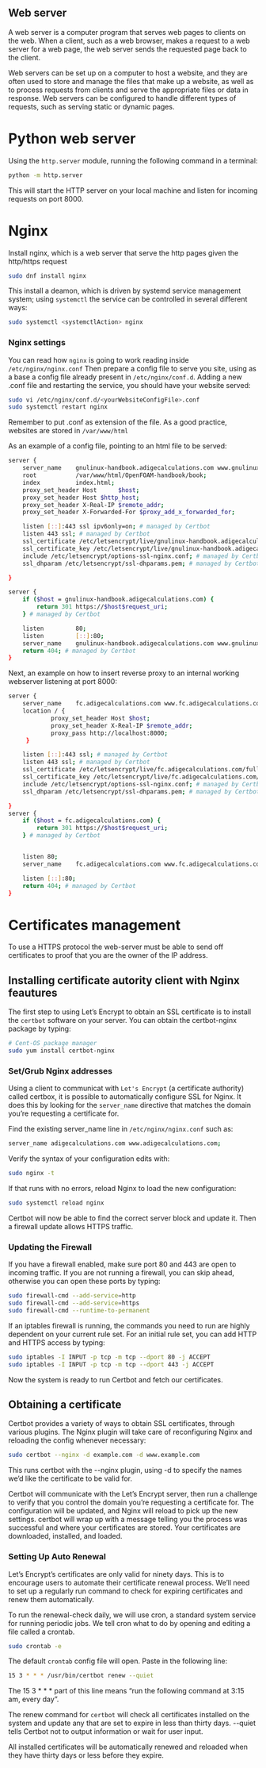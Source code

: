 ## Web server

A web server is a computer program that serves web pages to clients on the web.
When a client, such as a web browser, makes a request to a web server for a web page,
the web server sends the requested page back to the client.

Web servers can be set up on a computer to host a website, and they are often used to
store and manage the files that make up a website, as well as to process requests from
clients and serve the appropriate files or data in response. Web servers can be configured
to handle different types of requests, such as serving static or dynamic pages.

# Python web server

Using the ```http.server``` module, running the following command in a terminal:

```sh
python -m http.server
```
This will start the HTTP server on your local machine and listen for incoming requests 
on port 8000.

# Nginx 

Install nginx, which is a web server that serve the http pages given the
http/https request

```sh
sudo dnf install nginx
```

This install a deamon, which is driven by systemd service management system; using ```systemctl``` the service
can be controlled in several different ways:

``` sh
sudo systemctl <systemctlAction> nginx
```

### Nginx settings

You can read how ```nginx``` is going to work reading inside ```/etc/nginx/nginx.conf```
Then prepare a config file to serve you site, using as a base a config file already present in ``` /etc/nginx/conf.d ```.
Adding a new .conf file and restarting the service, you should have your website served:

``` sh
sudo vi /etc/nginx/conf.d/<yourWebsiteConfigFile>.conf
sudo systemctl restart nginx
``` 
Remember to put .conf as extension of the file. As a good practice, websites are
stored in ```/var/www/html```

As an example of a config file, pointing to an html file to be served:

```sh
server {
    server_name    gnulinux-handbook.adigecalculations.com www.gnulinux-handbook.adigecalculations.com;
    root           /var/www/html/OpenFOAM-handbook/book;
    index          index.html;
    proxy_set_header Host      $host;
    proxy_set_header Host $http_host;
    proxy_set_header X-Real-IP $remote_addr;
    proxy_set_header X-Forwarded-For $proxy_add_x_forwarded_for;

    listen [::]:443 ssl ipv6only=on; # managed by Certbot
    listen 443 ssl; # managed by Certbot
    ssl_certificate /etc/letsencrypt/live/gnulinux-handbook.adigecalculations.com/fullchain.pem; # managed by Certbot
    ssl_certificate_key /etc/letsencrypt/live/gnulinux-handbook.adigecalculations.com/privkey.pem; # managed by Certbot
    include /etc/letsencrypt/options-ssl-nginx.conf; # managed by Certbot
    ssl_dhparam /etc/letsencrypt/ssl-dhparams.pem; # managed by Certbot

}

server {
    if ($host = gnulinux-handbook.adigecalculations.com) {
        return 301 https://$host$request_uri;
    } # managed by Certbot

    listen         80;
    listen         [::]:80;
    server_name    gnulinux-handbook.adigecalculations.com www.gnulinux-handbook.adigecalculations.com;
    return 404; # managed by Certbot
}
```
Next, an example on how to insert reverse proxy to an internal working webserver listening at port 8000:

```sh
server {
    server_name    fc.adigecalculations.com www.fc.adigecalculations.com;
    location / {
            proxy_set_header Host $host;
            proxy_set_header X-Real-IP $remote_addr;
            proxy_pass http://localhost:8000;
     }

    listen [::]:443 ssl; # managed by Certbot
    listen 443 ssl; # managed by Certbot
    ssl_certificate /etc/letsencrypt/live/fc.adigecalculations.com/fullchain.pem; # managed by Certbot
    ssl_certificate_key /etc/letsencrypt/live/fc.adigecalculations.com/privkey.pem; # managed by Certbot
    include /etc/letsencrypt/options-ssl-nginx.conf; # managed by Certbot
    ssl_dhparam /etc/letsencrypt/ssl-dhparams.pem; # managed by Certbot

}
server {
    if ($host = fc.adigecalculations.com) {
        return 301 https://$host$request_uri;
    } # managed by Certbot


    listen 80;
    server_name    fc.adigecalculations.com www.fc.adigecalculations.com;

    listen [::]:80;
    return 404; # managed by Certbot
}
```

# Certificates  management

To use a HTTPS protocol the web-server must be able to send off certificates to proof that you
are the owner of the IP address. 

## Installing certificate autority client with Nginx feautures

The first step to using Let’s Encrypt to obtain an SSL certificate is to install the
```certbot``` software on your server. You can obtain the certbot-nginx package by typing:

``` sh
# Cent-OS package manager
sudo yum install certbot-nginx
```

### Set/Grub Nginx addresses

Using a client to communicat with ```Let's Encrypt``` (a certificate authority) called certbox, 
it is possible to  automatically configure SSL for Nginx. It does this by looking for the
```server_name``` directive that matches the domain you’re requesting a certificate for.

Find the existing server_name line in ```/etc/nginx/nginx.conf``` such as:

``` sh
server_name adigecalculations.com www.adigecalculations.com;
```
Verify the syntax of your configuration edits with:

``` sh
sudo nginx -t
```
If that runs with no errors, reload Nginx to load the new configuration:

``` sh
sudo systemctl reload nginx
```
Certbot will now be able to find the correct server block and update it.
Then a firewall update allows HTTPS traffic.

### Updating the Firewall

If you have a firewall enabled, make sure port 80 and 443 are open to incoming traffic.
If you are not running a firewall, you can skip ahead, otherwise you can open these ports
by typing:

``` sh 
sudo firewall-cmd --add-service=http
sudo firewall-cmd --add-service=https
sudo firewall-cmd --runtime-to-permanent
```

If an iptables firewall is running, the commands you need to run are highly dependent
on your current rule set. For an initial rule set, you can add HTTP and HTTPS access 
by typing:

```sh
sudo iptables -I INPUT -p tcp -m tcp --dport 80 -j ACCEPT
sudo iptables -I INPUT -p tcp -m tcp --dport 443 -j ACCEPT
```

Now the system is ready to run Certbot and fetch our certificates.

## Obtaining a certificate

Certbot provides a variety of ways to obtain SSL certificates, through various plugins.
The Nginx plugin will take care of reconfiguring Nginx and reloading the config whenever
necessary:

``` sh 
sudo certbot --nginx -d example.com -d www.example.com
```

This runs certbot with the --nginx plugin, using -d to specify the names we’d like the certificate to be valid for.

Certbot will communicate with the Let’s Encrypt server, then run a challenge to verify that you control the
domain you’re requesting a certificate for. The configuration will be updated, and
Nginx will reload to pick up the new settings. certbot will wrap up with a message
telling you the process was successful and where your certificates are stored.
Your certificates are downloaded, installed, and loaded.

### Setting Up Auto Renewal
Let’s Encrypt’s certificates are only valid for ninety days. This is to encourage 
users to automate their certificate renewal process. We’ll need to set up a regularly
run command to check for expiring certificates and renew them automatically.

To run the renewal-check daily, we will use cron, a standard system service for running
periodic jobs. We tell cron what to do by opening and editing a file called a crontab.

```sh
sudo crontab -e
```
The default ```crontab``` config file will open. Paste in the following line:

```sh
15 3 * * * /usr/bin/certbot renew --quiet
```

The 15 3 * * * part of this line means “run the following command at 3:15 am, every day”.

The renew command for ```certbot``` will check all certificates installed on the system
and update any that are set to expire in less than thirty days. --quiet tells Certbot not
to output information or wait for user input.


All installed certificates will be automatically renewed and reloaded when they have thirty
days or less before they expire.

<!--  Script to show the footer   -->
<html>
<script
    src="https://code.jquery.com/jquery-3.3.1.js"
    integrity="sha256-2Kok7MbOyxpgUVvAk/HJ2jigOSYS2auK4Pfzbm7uH60="
    crossorigin="anonymous">
</script>
<script>
$(function(){
  $("#footer").load("../../footers/footer_first_level_depth.html");
});
</script>
<body>
<div id="footer"></div>
</body>
</html>
